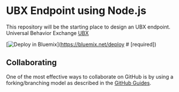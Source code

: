 # UBX Endpoint using Node.js

This repository will be the starting place to design an UBX endpoint.
Universal Behavior Exchange [UBX](https://www.ibm.com/commerce/us-en/universal-behavior-exchange/)

[![Deploy in Bluemix](https://bluemix.net/deploy/button.png)](https://bluemix.net/deploy # [required])

## Collaborating

One of the most effective ways to collaborate on GitHub is by using a forking/branching model as described in the [GitHub Guides](https://guides.github.com/).

